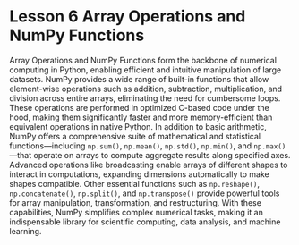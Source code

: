 # Lesson 6 Array Operations and NumPy Functions

Array Operations and NumPy Functions form the backbone of numerical computing in Python, enabling efficient and intuitive manipulation of large datasets. NumPy provides a wide range of built-in functions that allow element-wise operations such as addition, subtraction, multiplication, and division across entire arrays, eliminating the need for cumbersome loops. These operations are performed in optimized C-based code under the hood, making them significantly faster and more memory-efficient than equivalent operations in native Python. In addition to basic arithmetic, NumPy offers a comprehensive suite of mathematical and statistical functions—including `np.sum()`, `np.mean()`, `np.std()`, `np.min()`, and `np.max()`—that operate on arrays to compute aggregate results along specified axes. Advanced operations like broadcasting enable arrays of different shapes to interact in computations, expanding dimensions automatically to make shapes compatible. Other essential functions such as `np.reshape()`, `np.concatenate()`, `np.split()`, and `np.transpose()` provide powerful tools for array manipulation, transformation, and restructuring. With these capabilities, NumPy simplifies complex numerical tasks, making it an indispensable library for scientific computing, data analysis, and machine learning.
